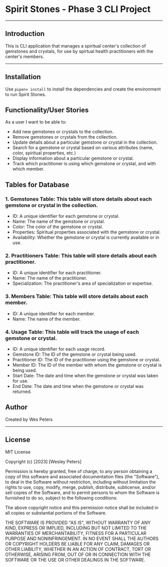 # Spirit Stones - Phase 3 CLI Project

***

## Introduction

This is CLI application that manages a spiritual center's collection of gemstones
and crystals, for use by spirtual health practitioners with the center's members.

***

## Installation

Use `pipenv install` to install the dependencies and create the environment to run
Spirit Stones.

## Functionality/User Stories

As a user I want to be able to:
- Add new gemstones or crystals to the collection.
- Remove gemstones or crystals from the collection.
- Update details about a particular gemstone or crystal in the collection.
- Search for a gemstone or crystal based on various attributes (name, color, spiritual 
  properties, etc.)
- Display information about a particular gemstone or crystal.
- Track which practitioner is using which gemstone or crystal, and with which member.

## Tables for Database

### 1. Gemstones Table: This table will store details about each gemstone or crystal in the collection.

- ID: A unique identifier for each gemstone or crystal.
- Name: The name of the gemstone or crystal.
- Color: The color of the gemstone or crystal.
- Properties: Spiritual properties associated with the gemstone or crystal.
- Availability: Whether the gemstone or crystal is currently available or in use.

### 2. Practitioners Table: This table will store details about each practitioner.

- ID: A unique identifier for each practitioner.
- Name: The name of the practitioner.
- Specialization: The practitioner's area of specialization or expertise.

### 3. Members Table: This table will store details about each member.

- ID: A unique identifier for each member.
- Name: The name of the member.

### 4. Usage Table: This table will track the usage of each gemstone or crystal.

- ID: A unique identifier for each usage record.
- Gemstone ID: The ID of the gemstone or crystal being used.
- Practitioner ID: The ID of the practitioner using the gemstone or crystal.
- Member ID: The ID of the member with whom the gemstone or crystal is being used.
- Start Date: The date and time when the gemstone or crystal was taken for use.
- End Date: The date and time when the gemstone or crystal was returned.

## Author

Created by Wes Peters

***

## License

MIT License

Copyright (c) [2023] [Wesley Peters]

Permission is hereby granted, free of charge, to any person obtaining a copy
of this software and associated documentation files (the "Software"), to deal
in the Software without restriction, including without limitation the rights
to use, copy, modify, merge, publish, distribute, sublicense, and/or sell
copies of the Software, and to permit persons to whom the Software is
furnished to do so, subject to the following conditions:

The above copyright notice and this permission notice shall be included in all
copies or substantial portions of the Software.

THE SOFTWARE IS PROVIDED "AS IS", WITHOUT WARRANTY OF ANY KIND, EXPRESS OR
IMPLIED, INCLUDING BUT NOT LIMITED TO THE WARRANTIES OF MERCHANTABILITY,
FITNESS FOR A PARTICULAR PURPOSE AND NONINFRINGEMENT. IN NO EVENT SHALL THE
AUTHORS OR COPYRIGHT HOLDERS BE LIABLE FOR ANY CLAIM, DAMAGES OR OTHER
LIABILITY, WHETHER IN AN ACTION OF CONTRACT, TORT OR OTHERWISE, ARISING FROM,
OUT OF OR IN CONNECTION WITH THE SOFTWARE OR THE USE OR OTHER DEALINGS IN THE
SOFTWARE.